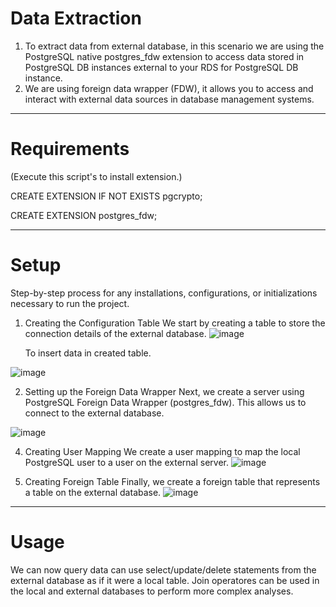 # Data Extraction
1. To extract data from external database, in this scenario we are using the PostgreSQL native postgres_fdw extension to access data stored in PostgreSQL DB instances external to your RDS for PostgreSQL DB instance.
2. We are using foreign data wrapper (FDW), it allows you to access and interact with external data sources in database management systems.
-----------------------------------------------------------------------------------------------------------------------------------------------
# Requirements
(Execute this script's  to install extension.)

CREATE EXTENSION IF NOT EXISTS pgcrypto;

CREATE EXTENSION postgres_fdw;

-----------------------------------------------------------------------------------------------------------------------------------------------
# Setup
Step-by-step process for any installations, configurations, or initializations necessary to run the project.

1. Creating the Configuration Table
We start by creating a table to store the connection details of the external database.
![image](https://github.com/winstonrebello/data_extraction/assets/63299212/6fb0c98b-abfc-45f1-bf55-30de93ead055)

    To insert data in created table.

![image](https://github.com/winstonrebello/data_extraction/assets/63299212/f1a04394-e421-40fd-bc42-4619f5857c6e)

2. Setting up the Foreign Data Wrapper
Next, we create a server using PostgreSQL Foreign Data Wrapper (postgres_fdw). This allows us to connect to the external database.

![image](https://github.com/winstonrebello/data_extraction/assets/63299212/654db57c-dc14-43e1-9eb9-40489303069f)

4. Creating User Mapping
We create a user mapping to map the local PostgreSQL user to a user on the external server.
![image](https://github.com/winstonrebello/data_extraction/assets/63299212/24e6a4e5-3f83-4552-8399-3e536f99c167)

5. Creating Foreign Table
Finally, we create a foreign table that represents a table on the external database.
![image](https://github.com/winstonrebello/data_extraction/assets/63299212/653712e9-7f59-4c50-ab74-afc1645efb39)

-----------------------------------------------------------------------------------------------------------------------------------------------

# Usage

We can now query data can use select/update/delete statements from the external database as if it were a local table.
Join operatores can be used in  the local and external databases to perform more complex analyses.
